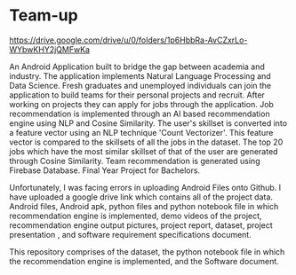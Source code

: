 # Team-up

https://drive.google.com/drive/u/0/folders/1p6HbbRa-AvCZxrLo-WYbwKHY2jQMFwKa

An Android Application built to bridge the gap between academia and industry. The application implements Natural Language Processing and Data Science. Fresh graduates and unemployed individuals can join the application to build teams for their personal projects and recruit. After working on projects they can apply for jobs through the application. Job recommendation is implemented through an AI based recommendation engine using NLP and Cosine Similarity. The user's skillset is converted into a feature vector using an NLP technique 'Count Vectorizer'. This feature vector is compared to the skillsets of all the jobs in the dataset. The top 20 jobs which have the most similar skillset of that of the user are generated through Cosine Similarity. Team recommendation is generated using Firebase Database. Final Year Project for Bachelors.

Unfortunately, I was facing errors in uploading Android Files onto Github. I have uploaded a google drive link which contains all of the project data. Android files, Android apk, python files and python notebook file in which recommendation engine is implemented, demo videos of the project, recommendation engine output pictures, project report, dataset, project presentation , and software requirement specifications document.

This repository comprises of the dataset, the python notebook file in which the recommendation engine is implemented, and the Software document.






